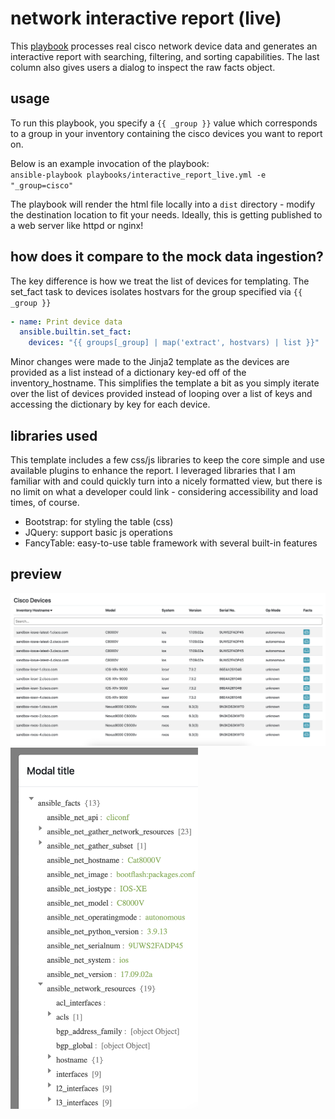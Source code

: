 # network interactive report (live)

This [playbook](./interactive_report_live.yml) processes real cisco network device data and generates an interactive report with searching, filtering, and sorting capabilities. The last column also gives users a dialog to inspect the raw facts object.

## usage

To run this playbook, you specify a `{{ _group }}` value which corresponds to a group in your inventory containing the cisco devices you want to report on.<br>

Below is an example invocation of the playbook:<br>
`ansible-playbook playbooks/interactive_report_live.yml -e "_group=cisco"`

The playbook will render the html file locally into a `dist` directory - modify the destination location to fit your needs. Ideally, this is getting published to a web server like httpd or nginx!

## how does it compare to the mock data ingestion?

The key difference is how we treat the list of devices for templating. The set_fact task to devices isolates hostvars for the group specified via `{{ _group }}`

```yaml
- name: Print device data
  ansible.builtin.set_fact:
    devices: "{{ groups[_group] | map('extract', hostvars) | list }}"
```

Minor changes were made to the Jinja2 template as the devices are provided as a list instead of a dictionary key-ed off of the inventory_hostname. This simplifies the template a bit as you simply iterate over the list of devices provided instead of looping over a list of keys and accessing the dictionary by key for each device.

## libraries used

This template includes a few css/js libraries to keep the core simple and use available plugins to enhance the report. I leveraged libraries that I am familiar with and could quickly turn into a nicely formatted view, but there is no limit on what a developer could link - considering accessibility and load times, of course.

- Bootstrap: for styling the table (css)
- JQuery: support basic js operations
- FancyTable: easy-to-use table framework with several built-in features

## preview

![Interactive Report](../.attachments/interactive_report.png)
<br>
<img alt="Interactive Report Modal" width="300px" src="../.attachments/interactive_report_modal.png">
